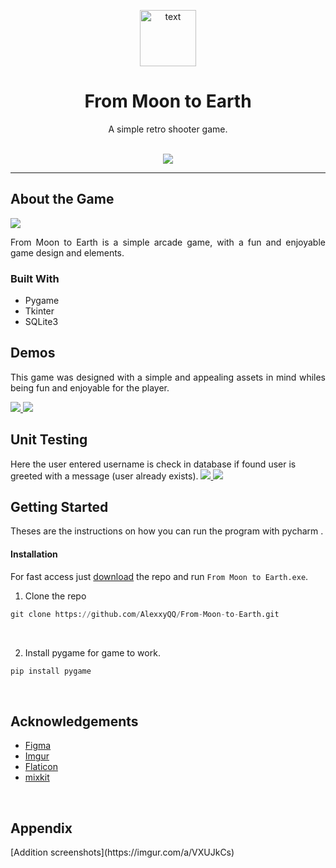 <p align="center">
<a href="https://github.com/softwarica-github/exam-replacement-coursework-st4000cem-AlexxyQQ">
<img  src = "https://i.imgur.com/wQISZoe.png" width="90" alt="text" >
</a>
</p>

<h1 align="center">From Moon to Earth </h1>
<p align="center">
A simple retro shooter game.
</p>

<p align="center">
<br>
<a href="https://github.com/AlexxyQQ"> <img src="https://img.shields.io/badge/-AlexxyQQ-yellow" /> </a>
</p>

<hr>

<h2>About the Game</h2>
<a href="https://github.com/softwarica-github/exam-replacement-coursework-st4000cem-AlexxyQQ">
<img  src = "https://i.imgur.com/OwDiii0.png" >
</a>
<br>

<p align="Justify">
From Moon to Earth is a simple arcade game, with a fun and enjoyable game design and elements.
</p>

<h3>Built With</h3>

- Pygame
- Tkinter
- SQLite3

<h2>Demos</h2>
<p align="Justify">
This game was designed with a simple and appealing assets in mind whiles being fun and enjoyable for the player.

</p>
<a href="https://github.com/softwarica-github/exam-replacement-coursework-st4000cem-AlexxyQQ">
<img  src = "https://i.imgur.com/2qJQjHz.gif" >
</a>

<a href="https://i.ibb.co/f9vGd0j/ezgif-com-gif-maker-1.gif">
<img src = "https://i.ibb.co/f9vGd0j/ezgif-com-gif-maker-1.gif" >
</a>

<h2>Unit Testing</h2>

Here the user entered username is check in database if found user is greeted with a message (user already exists).
<a href="https://github.com/softwarica-github/exam-replacement-coursework-st4000cem-AlexxyQQ">
<img  src = "https://i.imgur.com/43hGdgK.png" >
</a>
<a href="https://github.com/softwarica-github/exam-replacement-coursework-st4000cem-AlexxyQQ">
<img  src = "https://i.imgur.com/BoG28xO.png" >
</a>

<h2>Getting Started</h2>

Theses are the instructions on how you can run the program with pycharm .

<h4>Installation</h4>

For fast access just [download](https://github.com/AlexxyQQ/From-Moon-to-Earth/archive/refs/heads/master.zip) the repo and run `From Moon to Earth.exe`.

1. Clone the repo<br>

```python
git clone https://github.com/AlexxyQQ/From-Moon-to-Earth.git
```

   <br>

2. Install pygame for game to work.<br>

```python
pip install pygame
```

<br>

<h2>Acknowledgements</h2>

- [Figma](https://www.figma.com)
- [Imgur](https://imgur.com)
- [Flaticon](https://www.flaticon.com)
- [mixkit](https://mixkit.co)

<br>

<h2>Appendix</h2>
[Addition screenshots](https://imgur.com/a/VXUJkCs)
